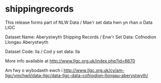 # shippingrecords
This release forms part of NLW Data / Mae'r set data hwn yn rhan o Data LlGC

Dataset Name: Aberystwyth Shipping Records / Enw'r Set Data: Cofnodion Llongau Aberystwyth

Dataset Code: lla / Cod y set data: lla

More info available at http://www.llgc.org.uk/index.php?id=6670

Am fwy o wybodaeth ewch i http://www.llgc.org.uk/cy/am-llgc/ymchwil/data-llgc/data-llgc-data-cofnodion-llongau-aberystwyth/
